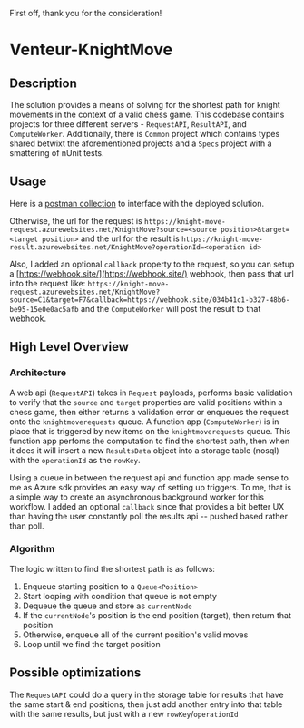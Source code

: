 First off, thank you for the consideration!

# Venteur-KnightMove

## Description
The solution provides a means of solving for the shortest path for knight movements in the context of a valid chess game.
This codebase contains projects for three different servers - `RequestAPI`, `ResultAPI`, and `ComputeWorker`. Additionally, there is `Common` project which contains types shared betwixt the aforementioned projects and a `Specs` project with a smattering of nUnit tests.

## Usage
Here is a [postman collection](https://api.postman.com/collections/20359850-fb3db60f-773e-40d8-b191-45c1c61c530a?access_key=PMAT-01HR9AQ7T43SZAX3P7R4YRS3GH) to interface with the deployed solution.

Otherwise, the url for the request is 
`https://knight-move-request.azurewebsites.net/KnightMove?source=<source position>&target=<target position>`
and the url for the result is
`https://knight-move-result.azurewebsites.net/KnightMove?operationId=<operation id>`

Also, I added an optional `callback` property to the request, so you can setup a [https://webhook.site/](https://webhook.site/) webhook, then pass that url into the request like:
`https://knight-move-request.azurewebsites.net/KnightMove?source=C1&target=F7&callback=https://webhook.site/034b41c1-b327-48b6-be95-15e0e0ac5afb`
and the `ComputeWorker` will post the result to that webhook.


## High Level Overview
### Architecture 
A web api (`RequestAPI`) takes in `Request` payloads, performs basic validation to verify that the `source` and `target` properties are valid positions within a chess game, then either returns a validation error or enqueues the request onto the `knightmoverequests` queue. A function app (`ComputeWorker`) is in place that is triggered by new items on the `knightmoverequests` queue. This function app perfoms the computation to find the shortest path, then when it does it will insert a new `ResultsData` object into a storage table (nosql) with the `operationId` as the `rowKey`.

Using a queue in between the request api and function app made sense to me as Azure sdk provides an easy way of setting up triggers. To me, that is a simple way to create an asynchronous background worker for this workflow. I added an optional `callback` since that provides a bit better UX than having the user constantly poll the results api -- pushed based rather than poll.

### Algorithm
The logic written to find the shortest path is as follows:
1. Enqueue starting position to a `Queue<Position>`
2. Start looping with condition that queue is not empty
3. Dequeue the queue and store as `currentNode`
4. If the `currentNode`'s position is the end position (target), then return that position
5. Otherwise, enqueue all of the current position's valid moves
6. Loop until we find the target position

## Possible optimizations
The `RequestAPI` could do a query in the storage table for results that have the same start & end positions, then just add another entry into that table with the same results, but just with a new `rowKey`/`operationId`
